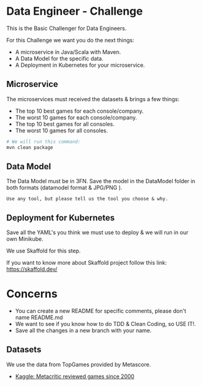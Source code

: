 # Data Engineer - Challenge
This is the Basic Challenger for Data Engineers.

For this Challenge we want you do the next things:
- A microservice in Java/Scala with Maven.
- A Data Model for the specific data.
- A Deployment in Kubernetes for your microservice.

## Microservice
The microservices must received the datasets & brings a few things:
- The top 10 best games for each console/company.
- The worst 10 games for each console/company.
- The top 10 best games for all consoles.
- The worst 10 games for all consoles.

``` sh 
# We will run this command:
mvn clean package
```

## Data Model
The Data Model must be in 3FN. 
Save the model in the DataModel folder in both formats (datamodel format & JPG/PNG ).
```
Use any tool, but please tell us the tool you choose & why.
```

## Deployment for Kubernetes 

Save all the YAML's you think we must use to deploy & we will run in our own Minikube.

We use Skaffold for this step. 

If you want to know more about Skaffold project follow this link: https://skaffold.dev/


# Concerns
- You can create a new README for specific comments, please don't name README.md
- We want to see if you know how to do TDD & Clean Coding, so USE IT!.
- Save all the changes in a new branch with your name.


## Datasets
We use the data from TopGames provided by Metascore.

* [Kaggle: Metacritic reviewed games since 2000](https://www.kaggle.com/destring/metacritic-reviewed-games-since-2000)
